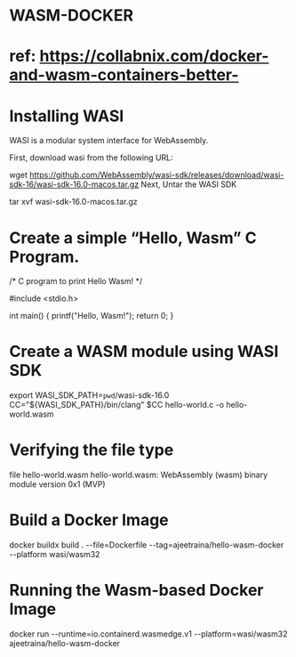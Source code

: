 # WASM-DOCKER

# ref: https://collabnix.com/docker-and-wasm-containers-better-

# Installing WASI

WASI is a modular system interface for WebAssembly.

First, download wasi from the following URL:

wget https://github.com/WebAssembly/wasi-sdk/releases/download/wasi-sdk-16/wasi-sdk-16.0-macos.tar.gz
Next, Untar the WASI SDK

tar xvf wasi-sdk-16.0-macos.tar.gz

# Create a simple “Hello, Wasm” C Program.

 /* C program to print Hello Wasm! */

#include <stdio.h>

int main() {
   printf("Hello, Wasm!");
   return 0;
}

# Create a WASM module using WASI SDK

 export WASI_SDK_PATH=`pwd`/wasi-sdk-16.0
CC="${WASI_SDK_PATH}/bin/clang"
$CC hello-world.c -o hello-world.wasm

# Verifying the file type

file hello-world.wasm 
hello-world.wasm: WebAssembly (wasm) binary module version 0x1 (MVP)

# Build a Docker Image

docker buildx build . --file=Dockerfile --tag=ajeetraina/hello-wasm-docker --platform wasi/wasm32

# Running the Wasm-based Docker Image

docker run --runtime=io.containerd.wasmedge.v1 --platform=wasi/wasm32 ajeetraina/hello-wasm-docker

